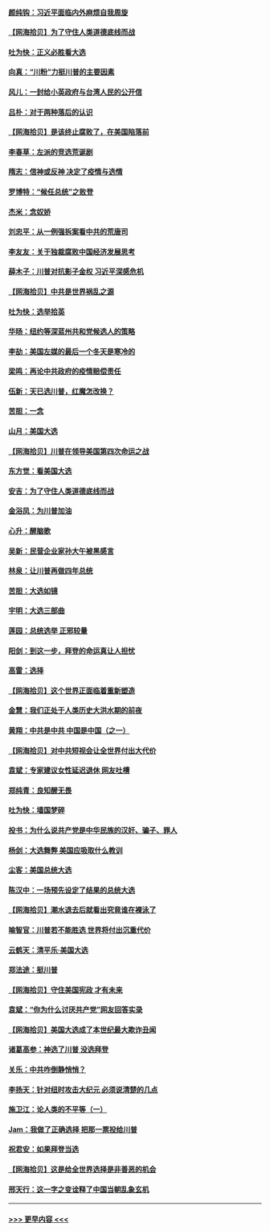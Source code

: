 #### [颜纯钩：习近平面临内外麻烦自我周旋](../pages/nsc993/n12563356.md?t=11201951) 
#### [【网海拾贝】为了守住人类道德底线而战](../pages/nsc993/n12562542.md?t=11201951) 
#### [吐为快：正义必胜看大选](../pages/nsc993/n12561967.md?t=11201951) 
#### [向真：“川粉”力挺川普的主要因素](../pages/nsc993/n12560774.md?t=11201951) 
#### [风儿：一封给小英政府与台湾人民的公开信](../pages/nsc993/n12560581.md?t=11201951) 
#### [吕朴：对于两种落后的认识](../pages/nsc993/n12560492.md?t=11201951) 
#### [【网海拾贝】是该终止腐败了，在美国陷落前](../pages/nsc993/n12559936.md?t=11201951) 
#### [李春草：左派的竞选荒诞剧](../pages/nsc993/n12558380.md?t=11201951) 
#### [隋志：信神或反神 决定了疫情与选情](../pages/nsc993/n12558255.md?t=11201951) 
#### [罗博特：“候任总统”之败登](../pages/nsc993/n12558189.md?t=11201951) 
#### [杰米：念奴娇](../pages/nsc993/n12558174.md?t=11201951) 
#### [刘忠平：从一例强拆案看中共的荒唐司](../pages/nsc993/n12558036.md?t=11201951) 
#### [李友友：关于独裁腐败中国经济发展思考](../pages/nsc993/n12558004.md?t=11201951) 
#### [薛木子：川普对抗影子金权 习近平深感危机](../pages/nsc993/n12557342.md?t=11201951) 
#### [【网海拾贝】中共是世界祸乱之源](../pages/nsc993/n12555353.md?t=11201951) 
#### [吐为快：选举拾英](../pages/nsc993/n12555041.md?t=11201951) 
#### [华旸：纽约等深蓝州共和党候选人的策略](../pages/nsc993/n12554309.md?t=11201951) 
#### [李劼：美国左媒的最后一个冬天是寒冷的](../pages/nsc993/n12552947.md?t=11201951) 
#### [梁鸣：再论中共政府的疫情赔偿责任](../pages/nsc993/n12553012.md?t=11201951) 
#### [伍新：天已选川普，红魔怎改换？](../pages/nsc993/n12552970.md?t=11201951) 
#### [苦胆：一念](../pages/nsc993/n12552957.md?t=11201951) 
#### [山月：美国大选](../pages/nsc993/n12552446.md?t=11201951) 
#### [【网海拾贝】川普在领导美国第四次命运之战](../pages/nsc993/n12551973.md?t=11201951) 
#### [东方觉：看美国大选](../pages/nsc993/n12551647.md?t=11201951) 
#### [安吉：为了守住人类道德底线而战](../pages/nsc993/n12551111.md?t=11201951) 
#### [金浴凤：为川普加油](../pages/nsc993/n12551085.md?t=11201951) 
#### [心升：醒脑歌](../pages/nsc993/n12550984.md?t=11201951) 
#### [吴新：民营企业家孙大午被黑感言](../pages/nsc993/n12550656.md?t=11201951) 
#### [林泉：让川普再做四年总统](../pages/nsc993/n12550640.md?t=11201951) 
#### [苦胆：大选如镜](../pages/nsc993/n12550630.md?t=11201951) 
#### [宇明：大选三部曲](../pages/nsc993/n12550603.md?t=11201951) 
#### [莲园：总统选举 正邪较量](../pages/nsc993/n12550594.md?t=11201951) 
#### [阳剑：到这一步，拜登的命运真让人担忧](../pages/nsc993/n12549093.md?t=11201951) 
#### [高雷：选择](../pages/nsc993/n12549087.md?t=11201951) 
#### [【网海拾贝】这个世界正面临着重新塑造](../pages/nsc993/n12548326.md?t=11201951) 
#### [金慧：我们正处于人类历史大洪水期的前夜](../pages/nsc993/n12547914.md?t=11201951) 
#### [黄翔：中共是中共 中国是中国（之一）](../pages/nsc993/n12547576.md?t=11201951) 
#### [【网海拾贝】对中共短视会让全世界付出大代价](../pages/nsc993/n12546043.md?t=11201951) 
#### [袁斌：专家建议女性延迟退休 网友吐槽](../pages/nsc993/n12545424.md?t=11201951) 
#### [郑纯青：良知醒无畏](../pages/nsc993/n12545394.md?t=11201951) 
#### [吐为快：墙国梦碎](../pages/nsc993/n12545309.md?t=11201951) 
#### [投书：为什么说共产党是中华民族的汉奸、骗子、罪人](../pages/nsc993/n12545089.md?t=11201951) 
#### [杨剑：大选舞弊 美国应吸取什么教训](../pages/nsc993/n12543937.md?t=11201951) 
#### [尘客：美国总统大选](../pages/nsc993/n12543828.md?t=11201951) 
#### [陈汉中：一场预先设定了结果的总统大选](../pages/nsc993/n12543564.md?t=11201951) 
#### [【网海拾贝】潮水退去后就看出究竟谁在裸泳了](../pages/nsc993/n12543321.md?t=11201951) 
#### [喻智官：川普若不能胜选 世界将付出沉重代价](../pages/nsc993/n12541352.md?t=11201951) 
#### [云鹤天：清平乐‧美国大选](../pages/nsc993/n12540916.md?t=11201951) 
#### [郑法途：挺川普](../pages/nsc993/n12540898.md?t=11201951) 
#### [【网海拾贝】守住美国宪政 才有未来](../pages/nsc993/n12540423.md?t=11201951) 
#### [袁斌：“你为什么讨厌共产党”网友回答实录](../pages/nsc993/n12540208.md?t=11201951) 
#### [【网海拾贝】美国大选成了本世纪最大欺诈丑闻](../pages/nsc993/n12538029.md?t=11201951) 
#### [诸葛高参：神选了川普 没选拜登](../pages/nsc993/n12537664.md?t=11201951) 
#### [关乐：中共咋倒静悄悄？](../pages/nsc993/n12537615.md?t=11201951) 
#### [李扬天：针对纽时攻击大纪元 必须说清楚的几点](../pages/nsc993/n12536001.md?t=11201951) 
#### [施卫江：论人类的不平等（一）](../pages/nsc993/n12535700.md?t=11201951) 
#### [Jam：我做了正确选择 把那一票投给川普](../pages/nsc993/n12535743.md?t=11201951) 
#### [祝君安：如果拜登当选](../pages/nsc993/n12535726.md?t=11201951) 
#### [【网海拾贝】这是给全世界选择是非善恶的机会](../pages/nsc993/n12535061.md?t=11201951) 
#### [邢天行：这一字之变诠释了中国当朝乱象玄机](../pages/nsc993/n12533446.md?t=11201951) 

----
#### [ >>> 更早内容 <<< ](../indexes/nsc993-earlier.md)
